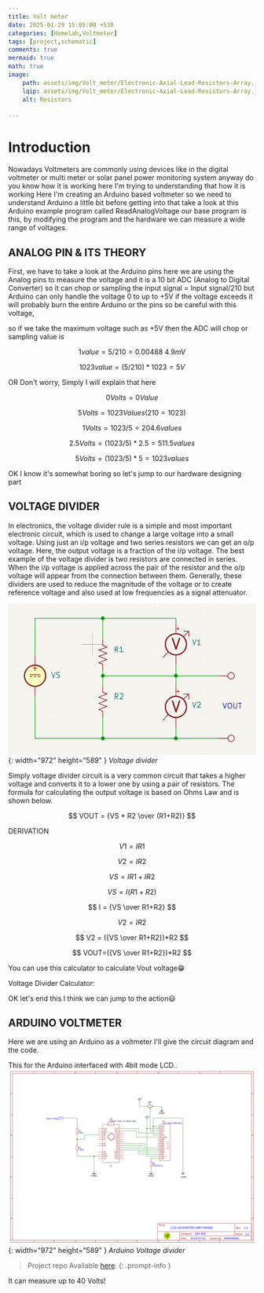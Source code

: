 ```yaml
---
title: Volt meter
date: 2025-01-29 15:05:00 +530
categories: [Homelab,Voltmeter]
tags: [project,schematic]
comments: true
mermaid: true
math: true
image:
    path: assets/img/Volt_meter/Electronic-Axial-Lead-Resistors-Array.jpg
    lqip: assets/img/Volt_meter/Electronic-Axial-Lead-Resistors-Array.jpg
    alt: Resistors

---
```

# Introduction

Nowadays Voltmeters are commonly using devices like in the digital voltmeter or multi meter or solar panel  power monitoring system anyway do you know how it is working here I'm trying  to understanding that how it is working
Here I'm creating an Arduino based voltmeter so we need to understand Arduino a little bit before getting into that take a look at this Arduino example program called ReadAnalogVoltage our base program is this, by modifying the program and the hardware we can measure a wide range of voltages.

## ANALOG PIN & ITS THEORY

First, we have to take a look at the Arduino pins here we are using the Analog pins to measure the voltage and it is a 10 bit ADC (Analog to Digital Converter) 
so it can chop or sampling  the input signal = Input signal/210 
but Arduino can only handle the voltage 0 to up to +5V if the voltage exceeds it will probably burn the entire Arduino or  the pins so be careful with this voltage,

so if we take the maximum voltage such as +5V then the ADC will chop or sampling value is

$$ 1 value = 5/210 = 0.00488 ~4.9mV $$

$$ 1023 value = (5/210 )*1023 =5V$$

OR
Don't worry, Simply I will explain that here 

$$ 0 Volts = 0 Value $$

$$ 5 Volts = 1023 Values (210=1023) $$

$$ 1 Volts =1023/5 =204.6 values $$

$$ 2.5 Volts = (1023/5)*2.5 = 511.5 values $$

$$ 5 Volts = (1023/5)*5 = 1023 values$$

OK I know it's somewhat boring so let's jump to our hardware designing part

## VOLTAGE DIVIDER
In electronics, the voltage divider rule is a simple and most important electronic circuit, which is used to change a large voltage into a small voltage. Using just an i/p voltage and two series resistors we can get an o/p voltage. Here, the output voltage is a fraction of the i/p voltage. The best example of the voltage divider is two resistors are connected in series. When the i/p voltage is applied across the pair of the resistor and the o/p voltage will appear from the connection between them. Generally, these dividers are used to reduce the magnitude of the voltage or to create reference voltage and also used at low frequencies as a signal attenuator.

![Desktop View](/assets/img/Volt_meter/V_DIVIDER.PNG){: width="972" height="589" }
_Voltage divider_

 Simply voltage divider circuit is a very common circuit that takes a higher voltage and converts it to a lower one by using a pair of resistors. The formula for calculating the output voltage is based on Ohms Law and is shown below.

$$
VOUT = {VS * R2 \over (R1+R2)}
$$


DERIVATION

$$ V1 = IR1$$

$$ V2=IR2 $$

$$ VS = IR1+IR2 $$

$$ VS = I(R1+R2) $$

$$ I = {VS \over R1+R2} $$

 $$ V2 = IR2 $$

$$ V2 = ({VS \over R1+R2})*R2 $$

 $$ VOUT=({VS \over R1+R2})*R2 $$

You can use this calculator to calculate Vout voltage😁



Voltage Divider Calculator:

 OK let's end this I think we can jump to the action😃
## ARDUINO VOLTMETER
Here we are using an Arduino as a voltmeter I'll give the circuit diagram and the code. 

This for the Arduino interfaced with 4bit mode LCD..  
![Desktop View](/assets/img/Volt_meter/Schematic_LCD-VOLTMETER-4bit.png){: width="972" height="589" }
_Arduino Voltage divider_

> Project repo Available [here](https://github.com/Krishnawa/Arduino-voltmeter).
{: .prompt-info }


It can measure up to 40 Volts!
